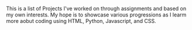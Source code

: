 This is a list of Projects I've worked on through assignments and based on my own interests. My hope is to showcase various progressions as I learm more aobut coding using HTML, Python, Javascript, and CSS. 
